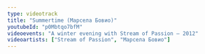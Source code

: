 ```yaml
---
type: videotrack
title: "Summertime (Марсела Бовио)"
youtubeId: "p0Mbtqo7bfM"
videoevents: "A winter evening with Stream of Passion — 2012"
videoartists: ["Stream of Passion", "Марсела Бовио"]
---
```


